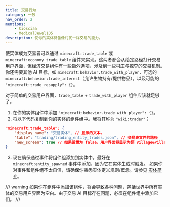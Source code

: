 ```yaml
---
title: 交易行为
category: 一般
nav_order: 2
mentions:
    - Ciosciaa
    - MedicalJewel105
description: 使你的实体具备像村民一样交易的能力。
---
```


使实体成为交易者可以通过 `minecraft:trade_table` 或 `minecraft:economy_trade_table` 组件来实现。这两者都会从给定路径打开交易用户界面，但经济交易组件有一些额外选项，涉及到一些村庄与掠夺的交易机制。你还需要其他 AI 目标，如 `minecraft:behavior.trade_with_player`，可选的 `minecraft:behavior:trade_interest`（允许生物持有/提供物品），以及可能的 `"minecraft:trade_resupply": {}`。

对于简单的交易用户界面，`trade_table` + `trade_with_player` 组件应该就足够了。

1. 在你的实体组件中添加 `"minecraft:behavior.trade_with_player": {}`。
2. 将以下代码复制到你的实体的组件组中。我将其称为 `"wiki:trader"`；

```json title="BP/entities/trader.json"
"minecraft:trade_table": {
	"display_name": "交易实体", // 显示的文本。
	"table": "trading/trading_entity_trades.json", // 交易表文件的路径
	"new_screen": true // 如果设置为 false，用户界面将显示为预 Village&Pillage 版本。
}
```

3. 现在确保通过事件将组件组添加到实体中。最好在 `minecraft:entity_spawned` 事件中添加，因为它在实体生成时触发。
如果你对事件和组件组不太自信，请确保你熟悉实体定义规则/概念。请参见 [实体简介](../entities/entity-intro-bp.md)。

/// warning
如果你在组件中添加该组件，将会导致各种问题，包括世界中所有实体的交易用户界面为空白。由于交易 AI 目标存在问题，必须在组件组中添加它们。
///